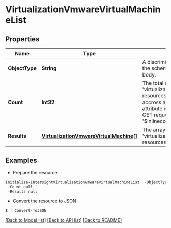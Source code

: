 # VirtualizationVmwareVirtualMachineList
## Properties

Name | Type | Description | Notes
------------ | ------------- | ------------- | -------------
**ObjectType** | **String** | A discriminator value to disambiguate the schema of a HTTP GET response body. | 
**Count** | **Int32** | The total number of &#39;virtualization.VmwareVirtualMachine&#39; resources matching the request, accross all pages. The &#39;Count&#39; attribute is included when the HTTP GET request includes the &#39;$inlinecount&#39; parameter. | [optional] 
**Results** | [**VirtualizationVmwareVirtualMachine[]**](VirtualizationVmwareVirtualMachine.md) | The array of &#39;virtualization.VmwareVirtualMachine&#39; resources matching the request. | [optional] 

## Examples

- Prepare the resource
```powershell
Initialize-IntersightVirtualizationVmwareVirtualMachineList  -ObjectType null `
 -Count null `
 -Results null
```

- Convert the resource to JSON
```powershell
$ | Convert-ToJSON
```

[[Back to Model list]](../README.md#documentation-for-models) [[Back to API list]](../README.md#documentation-for-api-endpoints) [[Back to README]](../README.md)


